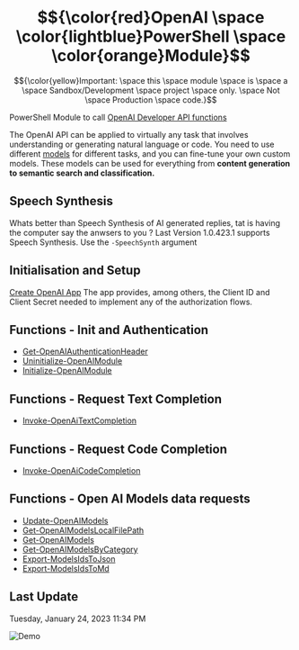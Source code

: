 # $${\color{red}OpenAI \space \color{lightblue}PowerShell \space \color{orange}Module}$$


$${\color{yellow}Important: \space this \space module \space is \space a \space Sandbox/Development \space project \space only. \space Not \space Production \space code.}$$



PowerShell Module to call [OpenAI Developer API functions](https://api.OpenAI.com/)

The OpenAI API can be applied to virtually any task that involves understanding or generating natural language or code. You need to use different [models](https://github.com/arsscriptum/PowerShell.Module.OpenAI/blob/master/doc/Get-OpenAIModels.md) for different tasks, and you can fine-tune your own custom models. These models can be used for everything from **content generation to semantic search and classification.**

## Speech Synthesis

Whats better than Speech Synthesis of AI generated replies, tat is having the computer say the anwsers to you ?
Last Version 1.0.423.1 supports Speech Synthesis. Use the ```-SpeechSynth``` argument

## Initialisation and Setup

[Create OpenAI App](https://beta.openai.com/docs/introduction/overview)
The app provides, among others, the Client ID and Client Secret needed to implement any of the authorization flows.



## Functions - Init and Authentication
 - [Get-OpenAIAuthenticationHeader](https://github.com/arsscriptum/PowerShell.Module.OpenAI/blob/master/doc/Get-OpenAIAuthenticationHeader.md)
  - [Uninitialize-OpenAIModule](https://github.com/arsscriptum/PowerShell.Module.OpenAI/blob/master/doc/Uninitialize-OpenAIModule.md)
  - [Initialize-OpenAIModule](https://github.com/arsscriptum/PowerShell.Module.OpenAI/blob/master/doc/Initialize-OpenAIModule.md)


## Functions - Request Text Completion
 - [Invoke-OpenAiTextCompletion](https://github.com/arsscriptum/PowerShell.Module.OpenAI/blob/master/doc/Invoke-OpenAiTextCompletion.md)


## Functions - Request Code Completion
 - [Invoke-OpenAiCodeCompletion](https://github.com/arsscriptum/PowerShell.Module.OpenAI/blob/master/doc/Invoke-OpenAiCodeCompletion.md)


## Functions - Open AI Models data requests
 - [Update-OpenAIModels](https://github.com/arsscriptum/PowerShell.Module.OpenAI/blob/master/doc/Update-OpenAIModels.md)
  - [Get-OpenAIModelsLocalFilePath](https://github.com/arsscriptum/PowerShell.Module.OpenAI/blob/master/doc/Get-OpenAIModelsLocalFilePath.md)
  - [Get-OpenAIModels](https://github.com/arsscriptum/PowerShell.Module.OpenAI/blob/master/doc/Get-OpenAIModels.md)
  - [Get-OpenAIModelsByCategory](https://github.com/arsscriptum/PowerShell.Module.OpenAI/blob/master/doc/Get-OpenAIModelsByCategory.md)
  - [Export-ModelsIdsToJson](https://github.com/arsscriptum/PowerShell.Module.OpenAI/blob/master/doc/Export-ModelsIdsToJson.md)
  - [Export-ModelsIdsToMd](https://github.com/arsscriptum/PowerShell.Module.OpenAI/blob/master/doc/Export-ModelsIdsToMd.md)


## Last Update

Tuesday, January 24, 2023 11:34 PM


![Demo](https://raw.githubusercontent.com/arsscriptum/PowerShell.Module.OpenAI/master/gifs/demo.gif)



